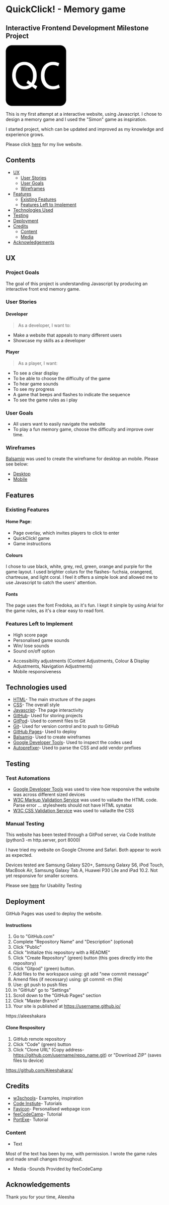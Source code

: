 # QuickClick! - Memory game

## Interactive Frontend Development Milestone Project


![Image](https://github.com/Aleeshakara/interactive-frontend/blob/main/assets/images/favicon.png)

This is my first attempt at a interactive website, using Javascript. I chose to design a memory game and I used the "Simon" game as inspiration.

I started project, which can be updated and improved as my knowledge and experience grows.

Please click [here]() for my live website.

## Contents

* [UX](#ux)
  - [User Stories](#user-stories)
  - [User Goals](#user-goals)
  - [Wireframes](#wireframes)
* [Features](#features)
  - [Existing Features](#existing-features)
  - [Features Left to Implement](#features-left-to-implement)
* [Technologies Used](#technologies-used)
* [Testing](#testing)
* [Deployment](#deployment)
* [Credits](#credits)
  - [Content](#content)
  - [Media](#media)
* [Acknowledgements](#acknowledgements)

## UX

### Project Goals

The goal of this project is understanding Javascript by producing an interactive front end memory game. 

### User Stories

#### Developer

>As a developer, I want to:
* Make a website that appeals to many different users
* Showcase my skills as a developer

#### Player

>As a player, I want:
* To see a clear display
* To be able to choose the difficulty of the game
* To hear game sounds
* To see my progress
* A game that beeps and flashes to indicate the sequence
* To see the game rules as i play

### User Goals

* All users want to easily navigate the website
* To play a fun memory game, choose the difficulty and improve over time. 


### Wireframes

[Balsamiq](https://balsamiq.com/) was used to create the wireframe for desktop an mobile. 
Please see below:
* [Desktop](https://github.com/Aleeshakara/interactive-frontend/blob/main/Wireframes/QuickClick!-Desktop.pdf) 
* [Mobile](https://github.com/Aleeshakara/interactive-frontend/blob/main/Wireframes/QuickClick!-Mobile.pdf) 


## Features

### Existing Features

#### Home Page:
  * Page overlay, which invites players to click to enter
  * QuickClick! game
  * Game instructions

#### Colours

I chose to use black, white, grey, red, green, orange and purple for the game layout. I used brighter colurs for the flashes- fuchsia, orangered, chartreuse, and light coral. I feel it offers a simple look and allowed me to use Javascript to catch the users' attention. 

#### Fonts

The page uses the font Fredoka, as it's fun. I  kept it simple by using Arial for the game rules, as it's a clear easy to read font. 


### Features Left to Implement

- High score page
- Personalised game sounds
- Win/ lose sounds
- Sound on/off option
* Accessibility adjustments (Content Adjustments, Colour & Display Adjustments, Navigation Adjustments)
* Mobile responsiveness


## Technologies used

*	[HTML](https://html.com/)- The main structure of the pages
*	[CSS](https://css-tricks.com)- The overall style
* [Javascript](https://www.javascript.com/)- The page interactivity
*	[GitHub](https://github.com)- Used for storing projects
*	[GitPod](https://www.gitpod.io)- Used to commit files to Git
*	[Git](https://git-scm.com)- Used for version control and to push to GitHub
*	[GitHub Pages](https://pages.github.com)- Used to deploy
* [Balsamiq](https://balsamiq.com/)- Used to create wireframes
* [Google Developer Tools](https://developers.google.com/web/tools/chrome-devtools/open)- Used to inspect the codes used
* [Autoprefixer](https://autoprefixer.github.io/)- Used to parse the CSS and add vendor prefixes


## Testing

### Test Automations

* [Google Developer Tools](https://developers.google.com/web/tools/chrome-devtools/open) was used to view how responsive the website was across different sized devices
* [W3C Markup Validation Service](https://validator.w3.orghttps://jigsaw.w3.org/css-validator/) was used to valiadte the HTML code. Parse error <!DOCTYPE html>... stylesheets should not have HTML synatax
* [W3C CSS Validation Service](https://jigsaw.w3.org/css-validator/) was used to valiadte the CSS 

### Manual Testing

This website has been tested through a GitPod server, via Code Institute (python3 -m http.server, port 8000)

I have tried my website on Google Chrome and Safari. Both appear to work as expected. 

Devices tested are Samsung Galaxy S20+, Samsung Galaxy S6, iPod Touch, MacBook Air, Samsung Galaxy Tab A, Huawei P30 Lite and iPad 10.2. Not yet responsive for smaller screens.

Please see [here]() for Usability Testing


## Deployment

GitHub Pages was used to deploy the website.

#### Instructions

1.  Go to "GitHub.com"
2.  Complete "Repository Name" and "Description" (optional) 
3.  Click "Public"
4.  Click "Initialize this repository with a README"
5.  Click "Create Repository" (green) button (this goes directly into the repository)
6.  Click "Gitpod" (green) button. 
7.  Add files to the workspace  using: git add "new commit message"
8.  Amend files (if necessary) using: git commit -m (file)                                                    
9.  Use: git push to push files                                                     
10. In "GitHub" go to "Settings"                                                       
11. Scroll down to the "GitHub Pages" section
12. Click "Master Branch"
13. Your site is published at https://username.github.io/
 
https://aleeshakara

#### Clone Respository

1.	GitHub remote repository 
2.	Click "Code" (green)  button
3.  Click "Clone URL" (Copy address- https://github.com/username/repo_name.git) or "Download ZIP" (saves files to device)

https://github.com/Aleeshakara/


## Credits

* [w3schools](https://www.w3schools.com/)- Examples, inspiration
* [Code Instiute](https://codeinstitute.net/)- Tutorials
* [Favicon](https://favicon.io/)- Personalised webpage icon
* [feeCodeCamp](https://www.freecodecamp.org/)- Tutorial
* [PortExe](https://portexe.com/)- Tutorial
 


### Content

* Text

Most of the text has been by me, with permission. I wrote the game rules and made small changes throughout.

* Media
-Sounds Provided by feeCodeCamp



## Acknowledgements



Thank you for your time,
Aleesha  





